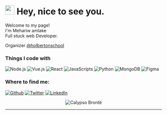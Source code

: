 <h1><img src="https://emojis.slackmojis.com/emojis/images/1605722420/11386/among_us_orange_dance.gif?1605722420" width="30"/> Hey, nice to see you.</h1>


<p>Welcome to my page! </br> 
I'm Mehariw amlake </br> Full stuck web Developer. </br>


Organizer <a href="https://www.holbertonschool.com/" target="_blank">@holbertonschool</a> </br>


<h3>Things I code with</h3>


<p><img alt="Node.js" src="https://img.shields.io/badge/-Node-black?style=flat-square&logo=node.js" /> <img alt="Vue.js" src="https://img.shields.io/badge/-Vue-black?style=flat-square&logo=vue.js" /> <img alt="React" src="https://img.shields.io/badge/-React-black?style=flat-square&logo=react" /> <img alt="JavaScripts" src="https://img.shields.io/badge/-Javascripts-040d04?style=flat-square&logo=javascript" /> <img alt="Python" src="https://img.shields.io/badge/-Python-black?style=flat-square&logo=python" /> <img alt="MongoDB" src="https://img.shields.io/badge/-MongoDB-black?style=flat-square&logo=mongodb" /> <img alt="Figma" src="https://img.shields.io/badge/-Figma-black?style=flat-square&logo=figma" /> 
  
  <h3>Where to find me:</h3>
<p><a href="https://github.com/Mehariwamlake" target="_blank"><img alt="Github" src="https://img.shields.io/badge/GitHub-%2312100E.svg?&style=for-the-badge&logo=Github&logoColor=white" /></a> <a href="https://twitter.com/mehariwamlake" target="_blank"><img alt="Twitter" src="https://img.shields.io/badge/twitter-%231DA1F2.svg?&style=for-the-badge&logo=twitter&logoColor=white" /></a> <a href="https://www.linkedin.com/in/mehariw-amlake-099344238/" target="_blank"><img alt="LinkedIn" src="https://img.shields.io/badge/linkedin-%230077B5.svg?&style=for-the-badge&logo=linkedin&logoColor=white" /></a>


<p align="center"> <img src="https://github-readme-stats.vercel.app/api?username=calypsobronte&theme=gotham&show_icons=true" alt="Calypso Brontë" /> </p>

---





